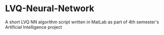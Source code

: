 # LVQ-Neural-Network
A short LVQ NN algorithm script written in MatLab as part of 4th semester's Artificial Intelligence project
